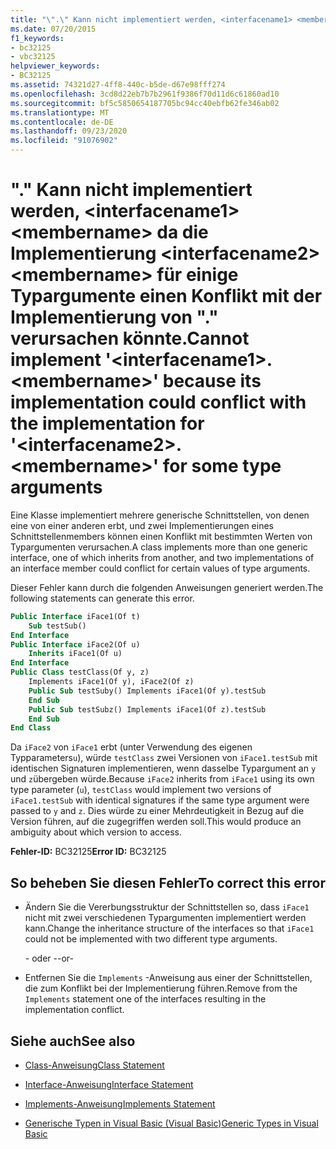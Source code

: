 ```yaml
---
title: "\".\" Kann nicht implementiert werden, <interfacename1> <membername> da die Implementierung <interfacename2> <membername> für einige Typargumente einen Konflikt mit der Implementierung von \".\" verursachen könnte."
ms.date: 07/20/2015
f1_keywords:
- bc32125
- vbc32125
helpviewer_keywords:
- BC32125
ms.assetid: 74321d27-4ff8-440c-b5de-d67e98fff274
ms.openlocfilehash: 3cd8d22eb7b7b2961f9386f70d11d6c61860ad10
ms.sourcegitcommit: bf5c5850654187705bc94cc40ebfb62fe346ab02
ms.translationtype: MT
ms.contentlocale: de-DE
ms.lasthandoff: 09/23/2020
ms.locfileid: "91076902"
---
```

# <a name="cannot-implement-interfacename1membername-because-its-implementation-could-conflict-with-the-implementation-for-interfacename2membername-for-some-type-arguments"></a><span data-ttu-id="d141d-102">"." Kann nicht implementiert werden, \<interfacename1> \<membername> da die Implementierung \<interfacename2> \<membername> für einige Typargumente einen Konflikt mit der Implementierung von "." verursachen könnte.</span><span class="sxs-lookup"><span data-stu-id="d141d-102">Cannot implement '\<interfacename1>.\<membername>' because its implementation could conflict with the implementation for '\<interfacename2>.\<membername>' for some type arguments</span></span>

<span data-ttu-id="d141d-103">Eine Klasse implementiert mehrere generische Schnittstellen, von denen eine von einer anderen erbt, und zwei Implementierungen eines Schnittstellenmembers können einen Konflikt mit bestimmten Werten von Typargumenten verursachen.</span><span class="sxs-lookup"><span data-stu-id="d141d-103">A class implements more than one generic interface, one of which inherits from another, and two implementations of an interface member could conflict for certain values of type arguments.</span></span>  
  
 <span data-ttu-id="d141d-104">Dieser Fehler kann durch die folgenden Anweisungen generiert werden.</span><span class="sxs-lookup"><span data-stu-id="d141d-104">The following statements can generate this error.</span></span>  
  
```vb  
Public Interface iFace1(Of t)  
    Sub testSub()  
End Interface  
Public Interface iFace2(Of u)  
    Inherits iFace1(Of u)  
End Interface  
Public Class testClass(Of y, z)  
    Implements iFace1(Of y), iFace2(Of z)  
    Public Sub testSuby() Implements iFace1(Of y).testSub  
    End Sub  
    Public Sub testSubz() Implements iFace1(Of z).testSub  
    End Sub  
End Class  
```  
  
 <span data-ttu-id="d141d-105">Da `iFace2` von `iFace1` erbt (unter Verwendung des eigenen Typparameters`u`), würde `testClass` zwei Versionen von `iFace1.testSub` mit identischen Signaturen implementieren, wenn dasselbe Typargument an `y` und `z`übergeben würde.</span><span class="sxs-lookup"><span data-stu-id="d141d-105">Because `iFace2` inherits from `iFace1` using its own type parameter (`u`), `testClass` would implement two versions of `iFace1.testSub` with identical signatures if the same type argument were passed to `y` and `z`.</span></span> <span data-ttu-id="d141d-106">Dies würde zu einer Mehrdeutigkeit in Bezug auf die Version führen, auf die zugegriffen werden soll.</span><span class="sxs-lookup"><span data-stu-id="d141d-106">This would produce an ambiguity about which version to access.</span></span>  
  
 <span data-ttu-id="d141d-107">**Fehler-ID:** BC32125</span><span class="sxs-lookup"><span data-stu-id="d141d-107">**Error ID:** BC32125</span></span>  
  
## <a name="to-correct-this-error"></a><span data-ttu-id="d141d-108">So beheben Sie diesen Fehler</span><span class="sxs-lookup"><span data-stu-id="d141d-108">To correct this error</span></span>  
  
- <span data-ttu-id="d141d-109">Ändern Sie die Vererbungsstruktur der Schnittstellen so, dass `iFace1` nicht mit zwei verschiedenen Typargumenten implementiert werden kann.</span><span class="sxs-lookup"><span data-stu-id="d141d-109">Change the inheritance structure of the interfaces so that `iFace1` could not be implemented with two different type arguments.</span></span>  
  
     <span data-ttu-id="d141d-110">- oder -</span><span class="sxs-lookup"><span data-stu-id="d141d-110">-or-</span></span>  
  
- <span data-ttu-id="d141d-111">Entfernen Sie die `Implements` -Anweisung aus einer der Schnittstellen, die zum Konflikt bei der Implementierung führen.</span><span class="sxs-lookup"><span data-stu-id="d141d-111">Remove from the `Implements` statement one of the interfaces resulting in the implementation conflict.</span></span>  
  
## <a name="see-also"></a><span data-ttu-id="d141d-112">Siehe auch</span><span class="sxs-lookup"><span data-stu-id="d141d-112">See also</span></span>

- [<span data-ttu-id="d141d-113">Class-Anweisung</span><span class="sxs-lookup"><span data-stu-id="d141d-113">Class Statement</span></span>](../language-reference/statements/class-statement.md)
- [<span data-ttu-id="d141d-114">Interface-Anweisung</span><span class="sxs-lookup"><span data-stu-id="d141d-114">Interface Statement</span></span>](../language-reference/statements/interface-statement.md)
- [<span data-ttu-id="d141d-115">Implements-Anweisung</span><span class="sxs-lookup"><span data-stu-id="d141d-115">Implements Statement</span></span>](../language-reference/statements/implements-statement.md)

- [<span data-ttu-id="d141d-116">Generische Typen in Visual Basic (Visual Basic)</span><span class="sxs-lookup"><span data-stu-id="d141d-116">Generic Types in Visual Basic</span></span>](../programming-guide/language-features/data-types/generic-types.md)
